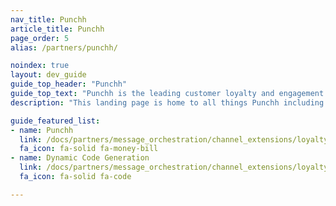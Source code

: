 ```yaml
---
nav_title: Punchh
article_title: Punchh
page_order: 5
alias: /partners/punchh/

noindex: true
layout: dev_guide
guide_top_header: "Punchh"
guide_top_text: "Punchh is the leading customer loyalty and engagement solution for restaurant, retail, and convenience store brands. For a decade, Punchh has created consistent, modern loyalty experiences to help physical retailers understand their customers and use real-time insights to serve them the best."
description: "This landing page is home to all things Punchh including integration guidance, and dynamic code generation."

guide_featured_list:
- name: Punchh
  link: /docs/partners/message_orchestration/channel_extensions/loyalty/punchh/punchh/
  fa_icon: fa-solid fa-money-bill
- name: Dynamic Code Generation
  link: /docs/partners/message_orchestration/channel_extensions/loyalty/punchh/code_generation/
  fa_icon: fa-solid fa-code

---
```


<br><br>